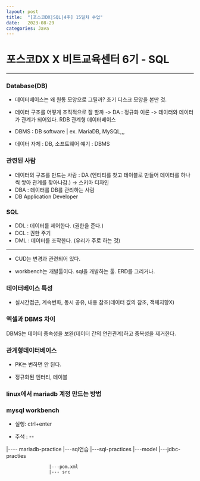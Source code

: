 ```yaml
---
layout: post
title:  "[포스코DX|SQL|4주] 15일차 수업"
date:   2023-08-29
categories: Java
---
```


# 포스코DX X 비트교육센터 6기 - SQL

---

### Database(DB)

- 데이터베이스는 왜 원통 모양으로 그릴까? 초기 디스크 모양을 본딴 것.

- 데이터 구조를 어떻게 조직적으로 잘 할까 -> DA : 정규화 이론 -> 데이터와 데이터가 관계가 되어있다. RDB 관계형 데이터베이스

- DBMS : DB software | ex. MariaDB, MySQL,,,
- 데이터 자체 : DB, 소프트웨어 얘기 : DBMS


### 관련된 사람 

- 데이터의 구조를 만드는 사람 : DA (엔티티를 찾고 테이블로 만들어 데이터를 하나씩 쌓아 관계를 찾아나감.) -> 스키마 디자인
- DBA : 데이터를 DB를 관리하는 사람
- DB Application Developer

### SQL

- DDL : 데이터를 제어한다. (권한을 준다.)
- DCL : 권한 주기
- DML : 데이터를 조작한다. (우리가 주로 하는 것)

---

- CUD는 변경과 관련되어 있다. 


- workbench는 개발툴이다. sql을 개발하는 툴. ERD를 그리거나.


### 데이터베이스 특성

- 실시간접근, 계속변화, 동시 공유, 내용 참조(데이터 값의 참조, 객체지향X)


### 엑셀과 DBMS 차이

DBMS는 데이터 종속성을 보완(데이터 간의 연관관계)하고 중복성을 제거한다. 



### 관계형데이터베이스

- PK는 변하면 안 된다.

- 정규화된 엔터티, 테이블




### linux에서 mariadb 계정 만드는 방법


### mysql workbench

- 실행: ctrl+enter

- 주석 : --


|---- mariadb-practice
            |---sql연습
            |---sql-practices
            |---model
            |---jdbc-practies
		
		            |---pom.xml
		            |--- src



